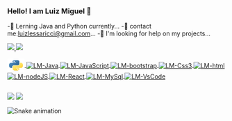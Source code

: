 ### Hello! I am Luiz Miguel 👋

  -🌱 Lerning Java and Python currently...
   -📧 contact me:luizlessaricci@gmail.com...
    -🤔 I'm looking for help on my projects...
 
<div>
  <a href="https://github.com/luizmlessa">
  <img height="180em" src="https://github-readme-stats.vercel.app/api?username=luizmlessa&show_icons=true&theme=radical&include_all_commits=true&count_private=true"/>
  <img height="180em" src="https://github-readme-stats.vercel.app/api/top-langs/?username=luizmlessa&layout=compact&langs_count=16&theme=radical"/>
</div>
  
  <div style="display: inline_block"><br>
  <img align="center" alt="Rafa-Python" height="30" width="40"    src="https://raw.githubusercontent.com/devicons/devicon/master/icons/python/python-original.svg">
  <img align="center" alt="LM-Java" height="30" width="40"        src="https://cdn.jsdelivr.net/gh/devicons/devicon/icons/java/java-original-wordmark.svg" />
  <img align="center" alt="LM-JavaScript" height="30" width="40"        src="https://cdn.jsdelivr.net/gh/devicons/devicon/icons/javascript/javascript-original.svg" />
  <img align="center" alt="LM-bootstrap" height="30" width="40"   src="https://cdn.jsdelivr.net/gh/devicons/devicon/icons/bootstrap/bootstrap-original.svg" />
  <img align="center" alt="LM-Css3" height="30" width="40"        src="https://cdn.jsdelivr.net/gh/devicons/devicon/icons/css3/css3-original.svg" />
  <img align="center" alt="LM-html" height="30" width="40"        src="https://cdn.jsdelivr.net/gh/devicons/devicon/icons/html5/html5-original.svg" />
  <img align="center" alt="LM-nodeJS" height="30" width="40"      src="https://cdn.jsdelivr.net/gh/devicons/devicon/icons/nodejs/nodejs-original.svg" />
  <img align="center" alt="LM-React" height="30" width="40"       src="https://cdn.jsdelivr.net/gh/devicons/devicon/icons/react/react-original.svg" /> 
  <img align="center" alt="LM-MySql" height="30" width="40"       src="https://cdn.jsdelivr.net/gh/devicons/devicon/icons/mysql/mysql-original.svg" />
  <img align="center" alt="LM-VsCode" height="30" width="40"      src="https://cdn.jsdelivr.net/gh/devicons/devicon/icons/vscode/vscode-original.svg" /> 
  </div>
   
  ##  
<div>
  <a href = "luizlessaricci@gmail.com"><img src="https://img.shields.io/badge/Gmail-D14836?style=for-the-badge&logo=gmail&logoColor=white" target="_blank"></a>
  <a href="https://www.linkedin.com/in/luizmlessa/" target="_blank"><img src="https://img.shields.io/badge/-LinkedIn-%230077B5?style=for-the-badge&logo=linkedin&logoColor=white" target="_blank"></a>   
  
</div>
  
![Snake animation](https://github.com/rafaballerini2/rafaballerini2/blob/output/github-contribution-grid-snake.svg)
